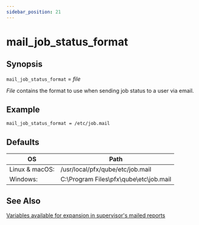 ```yaml
---
sidebar_position: 21
---
```


# mail_job_status_format

## Synopsis

`mail_job_status_format` = _file_

 _File_ contains the format to use when sending job status to a user via email.

## Example

```
mail_job_status_format = /etc/job.mail
```

## Defaults

| OS             | Path                                   |
|----------------|----------------------------------------|
| Linux & macOS: | /usr/local/pfx/qube/etc/job.mail       |
| Windows:       | C:\Program Files\pfx\qube\etc\job.mail |

## See Also

[Variables available for expansion in supervisor's mailed reports](../../developers-guide/Variables+available+for+expansion+in+supervisors+mailed+reports)

